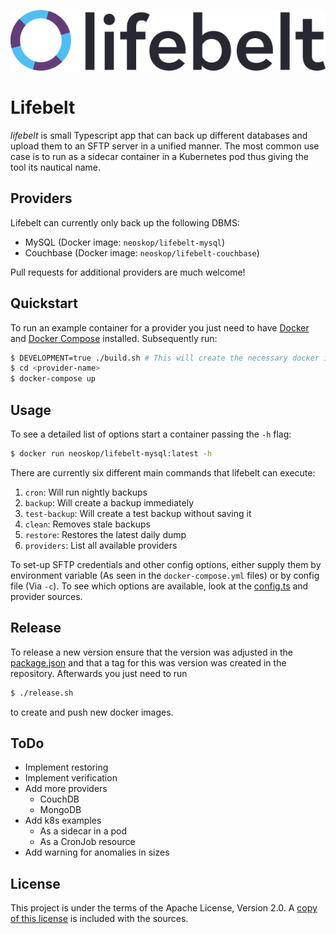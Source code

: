 ![Logo](logo.png)

# Lifebelt

_lifebelt_ is small Typescript app that can back up different databases and upload them to an SFTP server in a unified manner. The most common use case is to run as a sidecar container in a Kubernetes pod thus giving the tool its nautical name.

## Providers

Lifebelt can currently only back up the following DBMS:

- MySQL (Docker image: `neoskop/lifebelt-mysql`)
- Couchbase (Docker image: `neoskop/lifebelt-couchbase`)

Pull requests for additional providers are much welcome!

## Quickstart

To run an example container for a provider you just need to have [Docker](https://www.docker.com) and [Docker Compose](https://docs.docker.com/compose/) installed. Subsequently run:

```sh
$ DEVELOPMENT=true ./build.sh # This will create the necessary docker images without trying to push them
$ cd <provider-name>
$ docker-compose up
```

## Usage

To see a detailed list of options start a container passing the `-h` flag:

```sh
$ docker run neoskop/lifebelt-mysql:latest -h
```

There are currently six different main commands that lifebelt can execute:

1. `cron`: Will run nightly backups
2. `backup`: Will create a backup immediately
3. `test-backup`: Will create a test backup without saving it
4. `clean`: Removes stale backups
5. `restore`: Restores the latest daily dump
6. `providers`: List all available providers

To set-up SFTP credentials and other config options, either supply them by environment variable (As seen in the `docker-compose.yml` files) or by config file (Via `-c`). To see which options are available, look at the [config.ts](./base/src/config.ts) and provider sources.

## Release

To release a new version ensure that the version was adjusted in the [package.json](./base/package.json) and that a tag for this was version was created in the repository. Afterwards you just need to run

```sh
$ ./release.sh
```

to create and push new docker images.

## ToDo

- Implement restoring
- Implement verification
- Add more providers
  - CouchDB
  - MongoDB
- Add k8s examples
  - As a sidecar in a pod
  - As a CronJob resource
- Add warning for anomalies in sizes

## License

This project is under the terms of the Apache License, Version 2.0. A [copy of this license](LICENSE) is included with the sources.